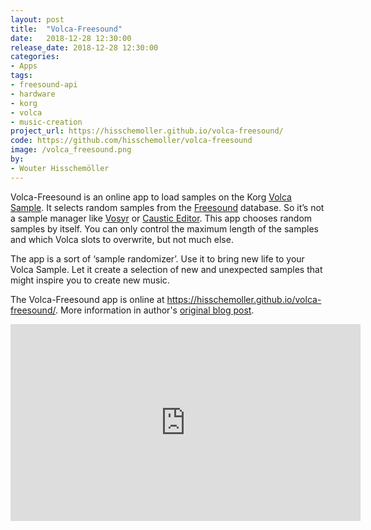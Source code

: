 ```yaml
---
layout: post
title:  "Volca-Freesound"
date:   2018-12-28 12:30:00
release_date: 2018-12-28 12:30:00
categories: 
- Apps
tags: 
- freesound-api
- hardware
- korg
- volca
- music-creation
project_url: https://hisschemoller.github.io/volca-freesound/
code: https://github.com/hisschemoller/volca-freesound
image: /volca_freesound.png
by: 
- Wouter Hisschemöller
---
```


Volca-Freesound is an online app to load samples on the Korg [Volca Sample](http://www.korg.com/us/products/dj/volca_sample/).
It selects random samples from the [Freesound](https://freesound.org) database. So it’s not a sample manager like [Vosyr](https://www.frederikson-labs.com/) or [Caustic Editor](http://www.singlecellsoftware.com/cevs). This app chooses random samples by itself. You can only control the maximum length of the samples and which Volca slots to overwrite, but not much else.

The app is a sort of ‘sample randomizer’. Use it to bring new life to your Volca Sample. Let it create a selection of new and unexpected samples that might inspire you to create new music.

The Volca-Freesound app is online at
https://hisschemoller.github.io/volca-freesound/. More information in author's [original blog post](https://www.hisschemoller.com/blog/2018/volca-freesound/).


<iframe width="560" height="315" src="https://www.youtube.com/embed/Pz5x5eEtuTM" frameborder="0" allowfullscreen></iframe>
